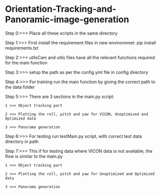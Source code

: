 # Orientation-Tracking-and-Panoramic-image-generation

Step 0:>>> Place all these scripts in the same directory

Step 1:>>> First install the requirement files in new environmnet: pip install requirements.txt

Step 2:>>> utilsCam and utils files have all the relevant functions required for the main function

Step 3:>>> setup the path as per the config.yml file in config directory

Step 4:>>> For training run the main function by giving the correct path to the data folder

Step 5:>>> There are 3 sections in the main.py script:

	1 >>> Object tracking part

	2 >>> Plotting the roll, pitch and yaw for VICON, Unoptimized and Optimized data
	
	3 >>> Panorama generation
	
Step 6:>>> For testing run testMain.py script, with correct test data directory in path

Step 7:>>> This if for testing data where VICON data is not available, the flow is similar to the main.py
	
	1 >>> Object tracking part
	
	2 >>> Plotting the roll, pitch and yaw for Unoptimized and Optimized data
	
	3 >>> Panorama generation
 
